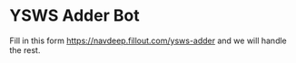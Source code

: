 # YSWS Adder Bot
Fill in this form https://navdeep.fillout.com/ysws-adder and we will handle the rest.